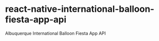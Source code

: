 # react-native-international-balloon-fiesta-app-api
Albuquerque International Balloon Fiesta App API
